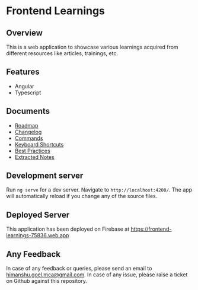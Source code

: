 # Frontend Learnings

## Overview

This is a web application to showcase various learnings acquired from different resources like articles, trainings, etc.

## Features

- Angular
- Typescript

## Documents

- [Roadmap](./ROADMAP.md)
- [Changelog](./CHANGELOG.md)
- [Commands](./COMMANDS.md)
- [Keyboard Shortcuts](./KEYBOARD_SHORTCUTS.md)
- [Best Practices](./BEST_PRACTICES.md)
- [Extracted Notes](./EXTRACTED_NOTES.md)

## Development server

Run `ng serve` for a dev server. Navigate to `http://localhost:4200/`. The app will automatically reload if you change any of the source files.

## Deployed Server

This application has been deployed on Firebase at <https://frontend-learnings-75836.web.app>

## Any Feedback

In case of any feedback or queries, please send an email to himanshu.goel.mca@gmail.com. In case of any issue, please raise a ticket on Github against this repository.

